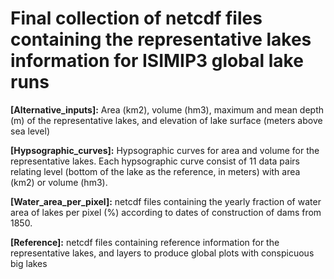 # Final collection of netcdf files containing the representative lakes information for ISIMIP3 global lake runs  <br />

**[Alternative_inputs]:** Area (km2), volume (hm3), maximum and mean depth (m) of the representative lakes, and elevation of lake surface (meters above sea level) <br />

**[Hypsographic_curves]:** Hypsographic curves for area and volume for the representative lakes. Each hypsographic curve consist of 11 data pairs relating level (bottom of the lake as the reference, in meters) with area (km2) or volume (hm3).  <br />

**[Water_area_per_pixel]:** netcdf files containing the yearly fraction of water area of lakes per pixel (%) according to dates of construction of dams from 1850. <br />

**[Reference]:** netcdf files containing reference information for the representative lakes, and layers to produce global plots with conspicuous big lakes


